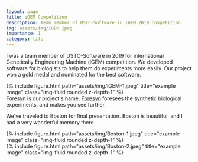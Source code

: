 ```yaml
---
layout: page
title: iGEM Competition
description: Team member of USTC-Software in iGEM 2019 Competition
img: assets/img/iGEM.jpeg
importance: 1
category: life
---
```


I was a team member of USTC-Software in 2019 for international Genetically Engineering Machine (iGEM) competition. We developed software for biologists to help them do experiments more easily. Our project won a gold medal and nominated for the best software. 

<div class="row">
    <div class="col-sm mt-3 mt-md-0">
        {% include figure.html path="assets/img/iGEM-1.jpeg" title="example image" class="img-fluid rounded z-depth-1" %}
    </div>
</div>
<div class="caption">
    Foresyn is our project's name. <a href="https://2019.igem.org/Team:USTC-Software/Description">Foresyn</a> foresees the synthetic biological experiments, and makes you see further.
</div>

We've traveled to Boston for final presentation. Boston is beautiful, and I had a very wonderful memory there.


<div class="row justify-content-sm-center">
    <div class="col-sm-8 mt-3 mt-md-0">
        {% include figure.html path="assets/img/Boston-1.jpeg" title="example image" class="img-fluid rounded z-depth-1" %}
    </div>
    <div class="col-sm-4 mt-3 mt-md-0">
        {% include figure.html path="assets/img/Boston-2.jpeg" title="example image" class="img-fluid rounded z-depth-1" %}
    </div>
</div>

